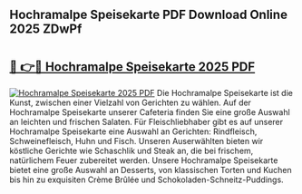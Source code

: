 ## Hochramalpe Speisekarte PDF Download Online 2025 ZDwPf

# <h2><a href="http://gccceg.nevu.top/?p=Hochramalpe+Speisekarte">🔗 👉🔴 Hochramalpe Speisekarte 2025 PDF</a></h2>

[![Hochramalpe Speisekarte 2025 PDF](https://i.imgur.com/dBaPXMq.png)](http://gccceg.nevu.top/?p=Hochramalpe+Speisekarte)
Die Hochramalpe Speisekarte ist die Kunst, zwischen einer Vielzahl von Gerichten zu wählen. Auf der Hochramalpe Speisekarte unserer Cafeteria finden Sie eine große Auswahl an leichten und frischen Salaten. Für Fleischliebhaber gibt es auf unserer Hochramalpe Speisekarte eine Auswahl an Gerichten: Rindfleisch, Schweinefleisch, Huhn und Fisch. Unseren Auserwählten bieten wir köstliche Gerichte wie Schaschlik und Steak an, die bei frischem, natürlichem Feuer zubereitet werden. Unsere Hochramalpe Speisekarte bietet eine große Auswahl an Desserts, von klassischen Torten und Kuchen bis hin zu exquisiten Crème Brûlée und Schokoladen-Schneitz-Puddings.
